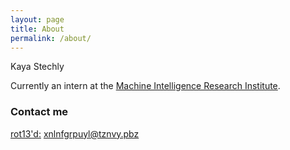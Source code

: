 ```yaml
---
layout: page
title: About
permalink: /about/
---
```


Kaya Stechly

Currently an intern at the [Machine Intelligence Research Institute](intelligence.org).

### Contact me

[rot13'd:](http://www.rot13.com/)
xnlnfgrpuyl@tznvy.pbz
